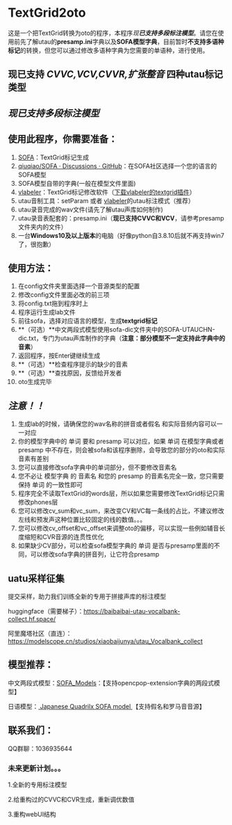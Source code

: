 # **TextGrid2oto**

这是一个把TextGrid转换为oto的程序，本程序*现**已支持多段标注模型***。请您在使用前先了解utau的**presamp.ini**字典以及**SOFA模型字典**，目前暂时**不支持多语种标记**的转换，但您可以通过修改多语种字典为您需要的单语种，进行使用。

## 现已支持	***CVVC,VCV,CVVR,扩张整音***	四种utau标记类型

## *现已支持多段标注模型*

## 使用此程序，你需要准备：

1. [SOFA](https://github.com/qiuqiao/SOFA)：TextGrid标记生成
2. [qiuqiao/SOFA · Discussions · GitHub](https://github.com/qiuqiao/SOFA/discussions)：在SOFA社区选择一个您的语言的SOFA模型
3. SOFA模型自带的字典(一般在模型文件里面)
4. [vlabeler](https://github.com/sdercolin/vlabeler)：TextGrid标记修改软件（[下载vlabeler的textgrid插件](https://github.com/sdercolin/vlabeler-textgrid)）
5. utau音制工具：setParam 或者 [vlabeler](https://github.com/sdercolin/vlabeler)的utau标注模式（推荐）
6. utau录音完成的wav文件(请先了解utau声库如何制作)
7. utau录音表配套的：presamp.ini（**现已支持CVVC和VCV**，请参考presamp文件夹内的文件）
8. 一台**Windows10及以上版本**的电脑（好像python自3.8.10后就不再支持win7了，很抱歉）

## 使用方法：

1. 在config文件夹里面选择一个音源类型的配置
2. 修改config文件里面必改的前三项
3. 将config.txt拖到程序时上
4. 程序运行生成lab文件
5. 前往sofa，选择对应语言的模型，生成**textgrid标记**
6.  **（可选）**中文两段式模型使用sofa-dic文件夹中的SOFA-UTAUCHN-dic.txt，专门为utau声库制作的字典（**注意：部分模型不一定支持此字典中的音素**）
7. 返回程序，按Enter键继续生成
8.  **（可选）**检查程序提示的缺少的音素
9.  **（可选）**查找原因，反馈给开发者
10. oto生成完毕

## ***注意！！***

1. 生成lab的时候，请确保您的wav名称的拼音或者假名 和实际音频内容可以一一对应
2. 你的模型字典中的 单词 要和 presamp 可以对应，如果 单词 在模型字典或者presamp 中不存在，则会被sofa和该程序删除，会导致您的部分的oto和实际音素有差别
3. 您可以直接修改sofa字典中的单词部分，但不要修改音素名
4. 您不必让 模型字典 的 音素名 和您的 presamp 的音素名完全一致，您只需要保持 单词 的一致性即可
5. 程序完全不读取TextGrid的words层，所以如果您需要修改TextGrid标记只需修改phones层
6. 您可以修改cv_sum和vc_sum，来改变CV和VC每一条线的占比，不建议修改左线和预发声这种位置比较固定的线的数值。。。
7. 您可以修改cv_offset和vc_offset来调整oto的偏移，可以实现一些例如辅音长度缩短和CVR音源的连贯性优化
8. 如果缺少CV部分，可以检查sofa模型字典的 单词 是否与presamp里面的不同，可以修改sofa字典的拼音列，让它符合presamp

## uatu采样征集

提交采样，助力我们训练全新的专用于拼接声库的标注模型

huggingface（需要梯子）：https://baibaibai-utau-vocalbank-collect.hf.space/

阿里魔塔社区（直连）：https://modelscope.cn/studios/xiaobaijunya/utau_Vocalbank_collect

## 模型推荐：

中文两段式模型：[SOFA_Models](https://github.com/BaiShuoQwQ/SOFA_Models)：【支持opencpop-extension字典的两段式模型】

日语模型：[ Japanese Quadrilx SOFA model ](https://github.com/Muzium/muzium.github.io/releases/tag/v1.0.2)【支持假名和罗马音音源】

## 联系我们：

QQ群聊：1036935644

### 未来更新计划。。。

1.全新的专用标注模型

2.给重构过的CVVC和CVR生成，重新调优数值

3.重构webUI结构
